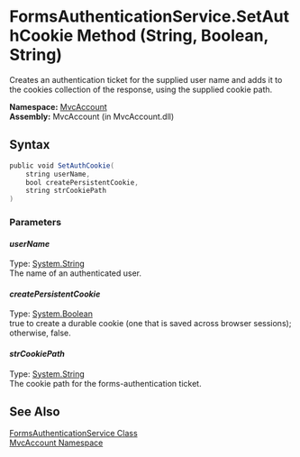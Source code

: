 FormsAuthenticationService.SetAuthCookie Method (String, Boolean, String)
=========================================================================
Creates an authentication ticket for the supplied user name and adds it to the cookies collection of the response, using the supplied cookie path.

**Namespace:** [MvcAccount][1]  
**Assembly:** MvcAccount (in MvcAccount.dll)

Syntax
------

```csharp
public void SetAuthCookie(
	string userName,
	bool createPersistentCookie,
	string strCookiePath
)
```

### Parameters

#### *userName*
Type: [System.String][2]  
The name of an authenticated user.

#### *createPersistentCookie*
Type: [System.Boolean][3]  
true to create a durable cookie (one that is saved across browser sessions); otherwise, false.

#### *strCookiePath*
Type: [System.String][2]  
The cookie path for the forms-authentication ticket.


See Also
--------
[FormsAuthenticationService Class][4]  
[MvcAccount Namespace][1]  

[1]: ../README.md
[2]: http://msdn2.microsoft.com/en-us/library/s1wwdcbf
[3]: http://msdn2.microsoft.com/en-us/library/a28wyd50
[4]: README.md